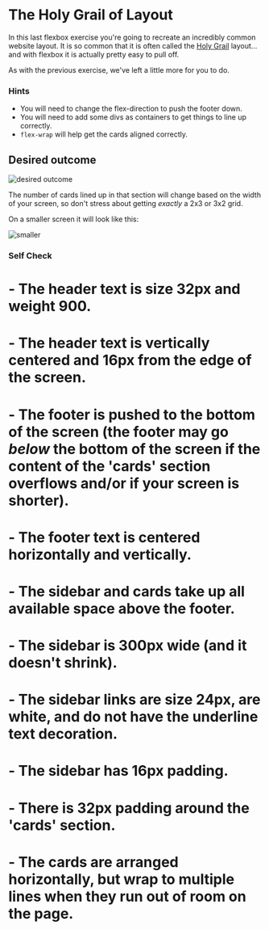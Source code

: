 # The Holy Grail of Layout

In this last flexbox exercise you're going to recreate an incredibly common website layout. It is so common that it is often called the [Holy Grail](https://www.google.com/search?q=holy+grail+layout&tbm=isch&sclient=img) layout... and with flexbox it is actually pretty easy to pull off.

As with the previous exercise, we've left a little more for you to do.

### Hints
- You will need to change the flex-direction to push the footer down.
- You will need to add some divs as containers to get things to line up correctly. 
- `flex-wrap` will help get the cards aligned correctly.

## Desired outcome

![desired outcome](./desired-outcome.png)

The number of cards lined up in that section will change based on the width of your screen, so don't stress about getting _exactly_ a 2x3 or 3x2 grid.

On a smaller screen it will look like this:

![smaller](./desired-outcome-smaller.png)

### Self Check
# - The header text is size 32px and weight 900.
# - The header text is vertically centered and 16px from the edge of the screen.
# - The footer is pushed to the bottom of the screen (the footer may go _below_ the bottom of the screen if the content of the 'cards' section overflows and/or if your screen is shorter).
# - The footer text is centered horizontally and vertically.
# - The sidebar and cards take up all available space above the footer.
# - The sidebar is 300px wide (and it doesn't shrink).
# - The sidebar links are size 24px, are white, and do not have the underline text decoration.
# - The sidebar has 16px padding.
# - There is 32px padding around the 'cards' section.
# - The cards are arranged horizontally, but wrap to multiple lines when they run out of room on the page.
